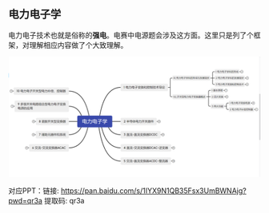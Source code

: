 ## 电力电子学

电力电子技术也就是俗称的**强电**。电赛中电源题会涉及这方面。这里只是列了个框架，对理解相应内容做了个大致理解。

![image-20241102204242507](README.assets/image-20241102204242507.png)

对应PPT：链接: https://pan.baidu.com/s/1IYX9N1QB35Fsx3UmBWNAjg?pwd=qr3a 提取码: qr3a 
